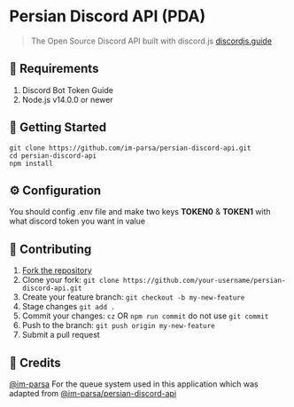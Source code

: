 # Persian Discord API (PDA)
> The Open Source Discord API built with discord.js [discordjs.guide](https://discordjs.guide)


## 🔧 Requirements
1. Discord Bot Token Guide
2. Node.js v14.0.0 or newer


## 🚀 Getting Started

```
git clone https://github.com/im-parsa/persian-discord-api.git
cd persian-discord-api
npm install
```


## ⚙️ Configuration

You should config .env file and make two keys **TOKEN0** & **TOKEN1** with what discord token you want in value


## 🤝 Contributing

1. [Fork the repository](https://github.com/im-parsa/persian-discord-api/fork)
2. Clone your fork: `git clone https://github.com/your-username/persian-discord-api.git`
3. Create your feature branch: `git checkout -b my-new-feature`
4. Stage changes `git add .`
5. Commit your changes: `cz` OR `npm run commit` do not use `git commit`
6. Push to the branch: `git push origin my-new-feature`
7. Submit a pull request


## 📝 Credits

[@im-parsa](https://github.com/im-parsa) For the queue system used in this application which was adapted from [@im-parsa/persian-discord-api](https://github.com/im-parsa/persian-discord-api)
